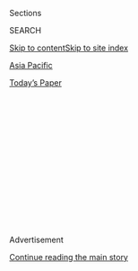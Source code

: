 <div id="app">

<div>

<div>

<div>

<div class="NYTAppHideMasthead css-1q2w90k e1suatyy0">

<div class="section css-ui9rw0 e1suatyy2">

<div class="css-eph4ug er09x8g0">

<div class="css-6n7j50">

</div>

<span class="css-1dv1kvn">Sections</span>

<div class="css-10488qs">

<span class="css-1dv1kvn">SEARCH</span>

</div>

[Skip to content](#site-content)[Skip to site index](#site-index)

</div>

<div id="masthead-section-label" class="css-1wr3we4 eaxe0e00">

[Asia
Pacific](https://www.nytimes.com/section/world/asia)

</div>

<div class="css-10698na e1huz5gh0">

</div>

</div>

<div id="masthead-bar-one" class="section hasLinks css-15hmgas e1csuq9d3">

<div class="css-uqyvli e1csuq9d0">

</div>

<div class="css-1uqjmks e1csuq9d1">

</div>

<div class="css-9e9ivx">

[](https://myaccount.nytimes.com/auth/login?response_type=cookie&client_id=vi)

</div>

<div class="css-1bvtpon e1csuq9d2">

[Today’s
Paper](https://www.nytimes.com/section/todayspaper)

</div>

</div>

</div>

</div>

<div data-aria-hidden="false">

<div id="site-content" data-role="main">

<div>

<div class="css-1aor85t" style="opacity:0.000000001;z-index:-1;visibility:hidden">

<div class="css-1hqnpie">

<div class="css-epjblv">

<span class="css-17xtcya">[Asia
Pacific](/section/world/asia)</span><span class="css-x15j1o">|</span><span class="css-fwqvlz">Students
Among Hundreds Missing After South Korean Ferry
Sinks</span>

</div>

<div class="css-k008qs">

<div class="css-1iwv8en">

<span class="css-18z7m18"></span>

<div>

</div>

</div>

<span class="css-1n6z4y">https://nyti.ms/1jJEp8y</span>

<div class="css-1705lsu">

<div class="css-4xjgmj">

<div class="css-4skfbu" data-role="toolbar" data-aria-label="Social Media Share buttons, Save button, and Comments Panel with current comment count" data-testid="share-tools">

  - 
  - 
  - 
  - 
    
    <div class="css-6n7j50">
    
    </div>

  - 

</div>

</div>

</div>

</div>

</div>

</div>

<div class="css-13pd83m">

</div>

<div id="top-wrapper" class="css-1sy8kpn">

<div id="top-slug" class="css-l9onyx">

Advertisement

</div>

[Continue reading the main
story](#after-top)

<div class="ad top-wrapper" style="text-align:center;height:100%;display:block;min-height:250px">

<div id="top" class="place-ad" data-position="top" data-size-key="top">

</div>

</div>

<div id="after-top">

</div>

</div>

<div id="sponsor-wrapper" class="css-1hyfx7x">

<div id="sponsor-slug" class="css-19vbshk">

Supported by

</div>

[Continue reading the main
story](#after-sponsor)

<div id="sponsor" class="ad sponsor-wrapper" style="text-align:center;height:100%;display:block">

</div>

<div id="after-sponsor">

</div>

</div>

<div class="css-1vkm6nb ehdk2mb0">

# Students Among Hundreds Missing After South Korean Ferry Sinks

</div>

<div class="css-11hetc6 sizeMedium">

<div class="css-c955wn" data-role="region" data-aria-label="Slideshow of Divers Search Sunken Ferry">

<div class="css-1r9a6mz">

<div class="css-jnx78g">

<div class="css-1dv1kvn">

Slide 1 of 10
<span id="SW1hZ2U6bnl0Oi8vaW1hZ2UvODAyYTAyYWEtMDU2Ni01ZDM5LWFjZWMtY2U1NzAyMjEzNjY5-0"></span>

</div>

<span class="css-g89h0y" data-aria-hidden="true"><span class="css-1gurbbl" data-amp-bind-class="[&#39;css-1gurbbl&#39;, &#39;css-1gurbbl&#39;][+undefined % 2]" data-amp-bind-text="+undefined + 1" data-testid="slideshow-inline--counter-cur">1</span><span>/</span><span data-testid="slideshow-inline--counter-total">10</span></span>

</div>

<div class="css-10gezm4">

</div>

<div class="css-r6z5ec" style="position:relative">

<div class="css-1ctlbr7">

<div class="css-14e0s5u">

<div class="css-10gyqb e1wuipb50">

</div>

<div class="css-1ms7lv3 e1wuipb50">

</div>

<div class="css-1ms7lv3 e1wuipb50">

</div>

<div class="css-1ms7lv3 e1wuipb50">

</div>

<div class="css-1ms7lv3 e1wuipb50">

</div>

<div class="css-1ms7lv3 e1wuipb50">

</div>

<div class="css-1ms7lv3 e1wuipb50">

</div>

<div class="css-1ms7lv3 e1wuipb50">

</div>

<div class="css-1ms7lv3 e1wuipb50">

</div>

<div class="css-1ms7lv3 e1wuipb50">

</div>

</div>

<div class="css-500tfg">

</div>

</div>

<div class="css-1m2gac3">

<span class="css-ti7mx e13ogyst0"></span>

Members of South Korean Ship Salvage Unit searched for passengers on
Thursday.

<span class="css-cnj6d5 e1z0qqy90" itemprop="copyrightHolder"><span class="css-1ly73wi e1tej78p0">Credit...</span><span>Yonhap,
via Reuters</span></span>

</div>

</div>

</div>

  - ![<span class="css-ti7mx e13ogyst0"></span> ¶ Members of South
    Korean Ship Salvage Unit searched for passengers on Thursday. ¶
    <span class="css-cnj6d5 e1z0qqy90" itemprop="copyrightHolder"><span class="css-1ly73wi e1tej78p0">Credit...</span><span>Yonhap,
    via
    Reuters</span></span>](https://static01.nyt.com/images/2014/04/17/world/17korea10/17korea10-superJumbo.jpg)

  - ![<span class="css-ti7mx e13ogyst0"></span> ¶ Rescue workers, in
    black, helped passengers on the South Korean ferry Sewol, which sank
    on Wednesday off South Korea’s coast. ¶
    <span class="css-cnj6d5 e1z0qqy90" itemprop="copyrightHolder"><span class="css-1ly73wi e1tej78p0">Credit...</span><span>Korea
    Coast Guard, via News1 and
    Reuters</span></span>](https://static01.nyt.com/images/2014/04/17/world/korea-ss/korea-ss-superJumbo-v2.jpg)

  - ![<span class="css-ti7mx e13ogyst0"></span> ¶ Relatives waited for
    word of missing passengers. ¶
    <span class="css-cnj6d5 e1z0qqy90" itemprop="copyrightHolder"><span class="css-1ly73wi e1tej78p0">Credit...</span><span>Jung
    Yeon-Je/Agence France-Presse — Getty
    Images</span></span>](https://static01.nyt.com/images/2014/04/16/world/asia/17ferry-ss-slide-R4Z9/17ferry-ss-slide-R4Z9-superJumbo.jpg)

  - ![<span class="css-ti7mx e13ogyst0"></span> ¶ Maritime police
    officers searched for missing passengers from the ferry. ¶
    <span class="css-cnj6d5 e1z0qqy90" itemprop="copyrightHolder"><span class="css-1ly73wi e1tej78p0">Credit...</span><span>Kim
    Hong-Ji/Reuters</span></span>](https://static01.nyt.com/images/2014/04/16/world/asia/17ferry-ss-slide-XKAE/17ferry-ss-slide-XKAE-superJumbo.jpg)

  - ![<span class="css-ti7mx e13ogyst0"></span> ¶ A family member of a
    missing passenger cried after finding her son’s name in the list of
    survivors. ¶
    <span class="css-cnj6d5 e1z0qqy90" itemprop="copyrightHolder"><span class="css-1ly73wi e1tej78p0">Credit...</span><span>Yonhap/Reuters</span></span>](https://static01.nyt.com/images/2014/04/16/world/asia/17ferry-ss-slide-M905/17ferry-ss-slide-M905-superJumbo.jpg)

  - ![<span class="css-ti7mx e13ogyst0"></span> ¶ An injured passenger
    who was on the sinking ferry was rescued by the South Korean
    maritime police. ¶
    <span class="css-cnj6d5 e1z0qqy90" itemprop="copyrightHolder"><span class="css-1ly73wi e1tej78p0">Credit...</span><span>Korea
    Coast Guard, via
    Reuters</span></span>](https://static01.nyt.com/images/2014/04/16/world/asia/17ferry-ss-slide-JICI/17ferry-ss-slide-JICI-superJumbo.jpg)

  - ![<span class="css-ti7mx e13ogyst0"></span> ¶ The vessel was
    carrying 462 passengers and crew members, including 325 high school
    students. ¶
    <span class="css-cnj6d5 e1z0qqy90" itemprop="copyrightHolder"><span class="css-1ly73wi e1tej78p0">Credit...</span><span>Yonhap,via
    Agence France-Presse — Getty
    Images</span></span>](https://static01.nyt.com/images/2014/04/16/world/asia/17ferry-ss-slide-BU3G/17ferry-ss-slide-BU3G-superJumbo.jpg)

  - ![<span class="css-ti7mx e13ogyst0"></span> ¶ A woman cried at Jindo
    port. Nearly 300 people, most of them students, remained unaccounted
    for. ¶
    <span class="css-cnj6d5 e1z0qqy90" itemprop="copyrightHolder"><span class="css-1ly73wi e1tej78p0">Credit...</span><span>Chung
    Sung-Jun/Getty
    Images</span></span>](https://static01.nyt.com/images/2014/04/16/world/asia/17ferry-ss-slide-QH1B/17ferry-ss-slide-QH1B-superJumbo.jpg)

  - ![<span class="css-ti7mx e13ogyst0"></span> ¶ Rescued passengers
    brought ashore from the ferry, which was sailing to a resort island
    60 miles off the coast of South Korea. ¶
    <span class="css-cnj6d5 e1z0qqy90" itemprop="copyrightHolder"><span class="css-1ly73wi e1tej78p0">Credit...</span><span>Yonhap,
    via Agence France-Presse — Getty
    Images</span></span>](https://static01.nyt.com/images/2014/04/16/world/asia/17ferry-ss-slide-LQGJ/17ferry-ss-slide-LQGJ-superJumbo.jpg)

  - ![<span class="css-ti7mx e13ogyst0"></span> ¶ Dozens of boats,
    helicopters and divers scrambled to rescue passengers as the ferry
    went down. ¶
    <span class="css-cnj6d5 e1z0qqy90" itemprop="copyrightHolder"><span class="css-1ly73wi e1tej78p0">Credit...</span><span>Korean
    Coast Guard, via
    Reuters</span></span>](https://static01.nyt.com/images/2014/04/16/world/asia/17ferry-ss-slide-JNOM/17ferry-ss-slide-JNOM-superJumbo.jpg)

</div>

</div>

<div class="css-12442hm">

</div>

<div class="css-xt80pu e12qa4dv0">

<div class="css-18e8msd">

<div class="css-vp77d3 epjyd6m0">

<div class="css-1baulvz">

By <span class="css-1baulvz" itemprop="name">Su-Hyun Lee</span> and
[<span class="css-1baulvz last-byline" itemprop="name">Choe
Sang-Hun</span>](http://www.nytimes.com/by/choe-sang-hun)

</div>

</div>

  - April 16,
    2014

  - 
    
    <div class="css-4xjgmj">
    
    <div class="css-d8bdto" data-role="toolbar" data-aria-label="Social Media Share buttons, Save button, and Comments Panel with current comment count" data-testid="share-tools">
    
      - 
      - 
      - 
      - 
        
        <div class="css-6n7j50">
        
        </div>
    
      - 
    
    </div>
    
    </div>

</div>

</div>

<div class="section meteredContent css-1r7ky0e" name="articleBody" itemprop="articleBody">

<div class="css-1fanzo5 StoryBodyCompanionColumn">

<div class="css-53u6y8">

JINDO, South Korea — The parents waited in dread through the night,
huddled under blankets in this South Korean port town, staring out to
sea for a sign that rescuers had found any of the 281 people, many of
them high school students, still missing after a ferry sank on
Wednesday.

They refused to sleep in a tent set up for them, preferring to scan the
horizon for helicopters returning from the rescue effort 11 miles off
the country’s southwest coast. As the hours passed with little news of
what may be one of South Korea’s worst peacetime disasters, they
demanded information from officials who said that fierce tides were
keeping divers from entering the ship, which had mostly slipped beneath
the waves long before.

“Why are you not going in to save them?” one woman screamed. Another,
Chung Hae-sook, the mother of a missing 16-year-old boy, echoed her
rage: “There is no tomorrow for this,” she said. “My heart is turning to
ashes.”

By Thursday morning, the Ministry of Security and Public Administration,
which is coordinating the rescue efforts, reported that 175 passengers
and crew members had been rescued. Nine people were confirmed dead,
including four students, two teachers and a member of the ferry’s crew.
But fears of a much higher death toll were stoked as survivors said they
believed that many people had been trapped below deck. According to some
who spoke to the local news media, passengers had been told to remain in
their seats and may have stayed there until it was too late.

</div>

</div>

<div class="css-1fanzo5 StoryBodyCompanionColumn">

<div class="css-53u6y8">

“People were shouting, ‘Break the windows,’ but the water came up too
quickly and many could not come outside,” Kim Seong-muk, a rescued
passenger, told the television station YTN.

</div>

</div>

![<span class="css-16f3y1r e13ogyst0">Passengers rescued from the ferry
that sank off South Korea described what happened on the boat and
expressed worry about others on
board.</span><span class="css-cch8ym"><span class="css-1dv1kvn">Credit</span><span class="css-cnj6d5 e1z0qqy90" itemprop="copyrightHolder"><span class="css-1ly73wi e1tej78p0">Credit...</span><span>Park
Chul-Heung/Yonhap, via Associated
Press</span></span></span>](https://static01.nyt.com/images/2014/04/16/world/16ferry02/16ferry02-videoSixteenByNine1050.jpg)

<div class="css-1fanzo5 StoryBodyCompanionColumn">

<div class="css-53u6y8">

Survivors reported hearing a loud noise and feeling a jolt before the
ship, the Sewol, began to list and sink.

Of the 462 people aboard, 325 were students from Danwon High School in
Ansan, about 20 miles south of Seoul. By midnight, about 75 of the
students had been rescued. They had been on an overnight voyage to Jeju,
a popular resort island, where they were scheduled for a four-day field
trip and sightseeing.

The students, in their second year of high school, were taking the trip
as a break before their last year, when they must take difficult college
entrance exams.

</div>

</div>

<div class="css-1fanzo5 StoryBodyCompanionColumn">

<div class="css-53u6y8">

One of the students who made it out, Kim Tae-young, said he had seen
people in the ferry’s cafeteria and in a game room on a level below him
before the ship started listing.

“The water rushed in, up to my neck, and it was difficult to climb to
the top of the boat because it was badly tilted,” he told News Y, a
cable channel. “I saw shipping containers tossed off the ship’s deck and
floating in the water. I also saw a vending machine toppled and two
girls trapped under
it.”

</div>

</div>

<div style="max-width:100%;margin:0 auto">

<div class="css-17dprlf" data-id="100000002829980" data-slug="korea-ferry-map" style="max-width:180px">

</div>

</div>

<div class="css-1fanzo5 StoryBodyCompanionColumn">

<div class="css-53u6y8">

The cause of the accident was not immediately clear. By nightfall, no
South Korean official or analyst had raised the possibility of foul play
by North Korea, which was accused of [sinking a South Korean Navy
ship](http://www.nytimes.com/2010/03/27/world/asia/27korea.html "Times article")
with a torpedo in 2010, a charge the North denied.

During a brief news conference on Wednesday, Kim Young-bung, an
executive at the Cheonghaejin Marine Company, which operated the ship,
offered the company’s “deepest apology” but few details about what had
happened.

The maritime police said they were questioning the ship’s captain, Lee
Jun-seok, 69, and other surviving crew members while arranging for
cranes to be sent to the scene, in the Yellow Sea, to try to lift the
vessel.

The 6,825-ton ferry had been sailing from Incheon, a port west of Seoul,
to Jeju, roughly 60 miles off the southern coast of South Korea, when it
sent a distress signal on Wednesday morning. Video showed rescuers
scaling the side of the listing ship, pulling out survivors and placing
them in baskets lowered by helicopters.

</div>

</div>

<div class="css-1fanzo5 StoryBodyCompanionColumn">

<div class="css-53u6y8">

YTN quoted surviving students describing a chaotic scene in which
passengers tripped and bumped into one another and luggage was tossed
about as the ship leaned precariously. People jumped into the water in
life jackets and swam to fishing boats that had arrived near the sinking
ship, they said. The passengers were wrapped in blankets and taken to
shelters and hospitals in nearby ports.

</div>

</div>

<div class="css-79elbk" data-testid="photoviewer-wrapper">

<div class="css-z3e15g" data-testid="photoviewer-wrapper-hidden">

</div>

<div class="css-1a48zt4 ehw59r15" data-testid="photoviewer-children">

![<span class="css-16f3y1r e13ogyst0" data-aria-hidden="true">South
Korean Coast Guard vessels searched for passengers near the Sewol,
bottom right, which capsized on its way to Jeju, a resort island. More
than 280 passengers were still unaccounted
for.</span><span class="css-cnj6d5 e1z0qqy90" itemprop="copyrightHolder"><span class="css-1ly73wi e1tej78p0">Credit...</span><span>Yonhap,
via Agence France-Presse — Getty
Images</span></span>](https://static01.nyt.com/images/2014/04/17/world/FERRY-1/FERRY-1-articleLarge.jpg?quality=75&auto=webp&disable=upscale)

</div>

</div>

<div class="css-1fanzo5 StoryBodyCompanionColumn">

<div class="css-53u6y8">

In a text message shown on the station’s broadcast, a student had
written, “Dad, I can’t walk out because the ship is tilted too much, and
I don’t see anyone in the corridor.” It was unclear if the student
survived.

On Wednesday, President Park Geun-hye declared, “We must not give up.”

Speaking at the headquarters of the Ministry of Security and Public
Administration, she said, “We must do our best to rescue even one of
those passengers and students who may not have escaped from the ship.”

Lee Gyeong-og, vice minister of security and public administration, said
that 160 navy and coast guard divers were working at the scene, but that
their operations were being hampered by rapid currents and poor
underwater visibility.

Around 4 a.m. on Thursday, a Coast Guard official in Jindo told parents
that divers had conducted five searches so far but were waiting for
better conditions before heading back down. The sea off western South
Korea has strong tides.

</div>

</div>

<div class="css-1fanzo5 StoryBodyCompanionColumn">

<div class="css-53u6y8">

Of those confirmed dead, one was a 27-year-old female crew member found
dead in the water and another was a male student who died at a hospital.
Rescuers later found at least two more students from the Ansan school
who had
died.

</div>

</div>

<div class="css-79elbk" data-testid="photoviewer-wrapper">

<div class="css-z3e15g" data-testid="photoviewer-wrapper-hidden">

</div>

<div class="css-1a48zt4 ehw59r15" data-testid="photoviewer-children">

<div class="css-1xdhyk6 erfvjey0">

<span class="css-1ly73wi e1tej78p0">Image</span>

<div class="css-zjzyr8">

<div data-testid="lazyimage-container" style="height:257.77777777777777px">

</div>

</div>

</div>

<span class="css-16f3y1r e13ogyst0" data-aria-hidden="true">Passengers
who were rescued from the ferry huddled at a gym in the South Korean
port town of Jindo on
Wednesday.</span><span class="css-cnj6d5 e1z0qqy90" itemprop="copyrightHolder"><span class="css-1ly73wi e1tej78p0">Credit...</span><span>Kim
Hong-Ji/Reuters</span></span>

</div>

</div>

<div class="css-1fanzo5 StoryBodyCompanionColumn">

<div class="css-53u6y8">

South Korea has not had a major ferry accident in two decades. The last
was in 1994, when a tourist ferry caught fire on a lake, killing 30
people. A year earlier, 292 people died when an overloaded ferry,
sailing despite warnings of bad weather, [sank off the country’s west
coast](http://www.nytimes.com/1993/10/11/world/100-feared-dead-off-south-korea.html "Times article").

On Wednesday, Mr. Lee of the security ministry declined to comment on
the likelihood of finding more survivors. The ship sank in waters 104
feet deep, and the water temperature in the area was about 54 degrees
Fahrenheit, cold enough to cause hypothermia after about two hours,
officials said.

The ship’s departure from Incheon on Tuesday evening was delayed by two
hours because of heavy fog, officials said. It was also carrying 150
cars and trucks, below its capacity of 180.

Mrs. Chung — the woman who was waiting in Jindo for news of her
16-year-old son, Park Sung-ho — said he had sent her a text message on
Tuesday saying the ferry might not leave the dock, but later messaged
her that it was departing and that he would return safely.

“I feel like the parents, including myself, are here waiting for our
children to die,” she said.

Kim Dong-soo, a truck driver who was on the Sewol and said he frequently
took the ferry to Jeju, told News Y that the ship had begun leaning
sharply after it made a sharp turn to the right. It was also sailing
much closer to the coast than it usually does, he
said.

</div>

</div>

<div class="css-79elbk" data-testid="photoviewer-wrapper">

<div class="css-z3e15g" data-testid="photoviewer-wrapper-hidden">

</div>

<div class="css-1a48zt4 ehw59r15" data-testid="photoviewer-children">

<div class="css-1xdhyk6 erfvjey0">

<span class="css-1ly73wi e1tej78p0">Image</span>

<div class="css-zjzyr8">

<div data-testid="lazyimage-container" style="height:239.73333333333338px">

</div>

</div>

</div>

<span class="css-16f3y1r e13ogyst0" data-aria-hidden="true">Rescue
workers, in black, helped passengers on the South Korean ferry Sewol,
which sank on Wednesday off South Korea’s
coast.</span><span class="css-cnj6d5 e1z0qqy90" itemprop="copyrightHolder"><span class="css-1ly73wi e1tej78p0">Credit...</span><span>Korea
Coast Guard, via News1 and Reuters</span></span>

</div>

</div>

<div class="css-1fanzo5 StoryBodyCompanionColumn">

<div class="css-53u6y8">

“I wonder why the rescuers who first got to the ship didn’t do anything
about those 100 or 200 I think were trapped inside the ship,” he said.
“They were just picking up those already on the top of the ship.”

The ferry, built in Japan in 1994 and operated by Cheonghaejin Marine
since late 2012, could hold 920 passengers.

For the parents waiting in the morning chill in Jindo, the day had been
a roller-coaster ride of emotions. Soon after the accident, the ministry
had given a much lower estimate of the number of missing, an error it
attributed to confusing reports from the scene.

Mrs. Chung said the school had also sent a message saying the students
were all being rescued.

Her younger brother, who was keeping vigil with her, said he was
“ashamed” of the government for not doing more.

“How can we trust them?” he said. “It feels like the divers are not
going into the water lest they die. How can we trust the authorities if
a war breaks out?”

Another relative of a missing child sounded resigned. “I don’t have much
hope at this point,” said Choi Dae-gwang, whose son Choi Su-bin, 17, was
missing. But “they should at least pretend to rescue people.”

</div>

</div>

</div>

<div>

</div>

<div>

</div>

<div>

</div>

<div>

<div id="bottom-wrapper" class="css-1ede5it">

<div id="bottom-slug" class="css-l9onyx">

Advertisement

</div>

[Continue reading the main
story](#after-bottom)

<div id="bottom" class="ad bottom-wrapper" style="text-align:center;height:100%;display:block;min-height:90px">

</div>

<div id="after-bottom">

</div>

</div>

</div>

</div>

</div>

## Site Index

<div>

</div>

## Site Information Navigation

  - [© <span>2020</span> <span>The New York Times
    Company</span>](https://help.nytimes.com/hc/en-us/articles/115014792127-Copyright-notice)

<!-- end list -->

  - [NYTCo](https://www.nytco.com/)
  - [Contact
    Us](https://help.nytimes.com/hc/en-us/articles/115015385887-Contact-Us)
  - [Work with us](https://www.nytco.com/careers/)
  - [Advertise](https://nytmediakit.com/)
  - [T Brand Studio](http://www.tbrandstudio.com/)
  - [Your Ad
    Choices](https://www.nytimes.com/privacy/cookie-policy#how-do-i-manage-trackers)
  - [Privacy](https://www.nytimes.com/privacy)
  - [Terms of
    Service](https://help.nytimes.com/hc/en-us/articles/115014893428-Terms-of-service)
  - [Terms of
    Sale](https://help.nytimes.com/hc/en-us/articles/115014893968-Terms-of-sale)
  - [Site
    Map](https://spiderbites.nytimes.com)
  - [Help](https://help.nytimes.com/hc/en-us)
  - [Subscriptions](https://www.nytimes.com/subscription?campaignId=37WXW)

</div>

</div>

</div>

</div>
